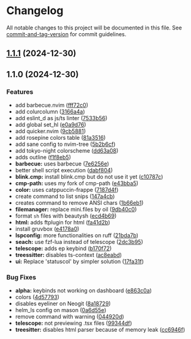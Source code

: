 # Changelog

All notable changes to this project will be documented in this file. See [commit-and-tag-version](https://github.com/absolute-version/commit-and-tag-version) for commit guidelines.

## [1.1.1](https://github.com/pvskp/skp-nvim/compare/v1.1.0...v1.1.1) (2024-12-30)

## 1.1.0 (2024-12-30)


### Features

* add barbecue.nvim ([fff72c0](https://github.com/pvskp/skp-nvim/commit/fff72c0aab57d9dab9c9ce1ff3e5f95d9e2ad21a))
* add colurcolumn ([3166a4a](https://github.com/pvskp/skp-nvim/commit/3166a4a190a88abdc610cbce99cbdf83e2439dd9))
* add eslint_d as js/ts linter ([7533b56](https://github.com/pvskp/skp-nvim/commit/7533b56cc8c7ab473efd57b24b9cdaa2b295fd11))
* add global set_hl ([e0a9d76](https://github.com/pvskp/skp-nvim/commit/e0a9d761af260e28adeac31a7dc2e972deb2e2ed))
* add quicker.nvim ([9cb5881](https://github.com/pvskp/skp-nvim/commit/9cb58817d96b144bfd5d4f0f35c52949787ec278))
* add rosepine colors table ([81a3516](https://github.com/pvskp/skp-nvim/commit/81a3516698a68fa106874c9026622557474e5495))
* add sane config to nvim-tree ([5b2b6cf](https://github.com/pvskp/skp-nvim/commit/5b2b6cf4c7016cadc9ddf23c24ccc851704680a3))
* add tokyo-night colorscheme ([dd63a08](https://github.com/pvskp/skp-nvim/commit/dd63a0851b034160cb05c48eda87ce36e231397e))
* adds outline ([f1f8eb5](https://github.com/pvskp/skp-nvim/commit/f1f8eb5ae58d5bf393817c5aa997ce5e1632890a))
* **barbecue:** uses barbecue ([7e6256e](https://github.com/pvskp/skp-nvim/commit/7e6256ee71cf6d7346a500909fac5d0f6f031260))
* better shell script execution ([dabf804](https://github.com/pvskp/skp-nvim/commit/dabf804ec476fc69d4f3e5aea8bac0481e96d1fb))
* **blink.cmp:** install blink.cmp but do not use it yet ([c10787c](https://github.com/pvskp/skp-nvim/commit/c10787c486d3d2c33e7439a8270f4d55f3e7df94))
* **cmp-path:** uses my fork of cmp-path ([e43bba5](https://github.com/pvskp/skp-nvim/commit/e43bba56aa4d540c51ede3caa72783a97a82260c))
* **color:** uses catppuccin-frappe ([7187d4f](https://github.com/pvskp/skp-nvim/commit/7187d4f6216ff6a2a23f42fb0205c9617fef7ea5))
* create command to list snips ([147a4cb](https://github.com/pvskp/skp-nvim/commit/147a4cbddf763680565ce3d3ba30e68a0610eb9e))
* creates command to remove ANSI chars ([1b66eb1](https://github.com/pvskp/skp-nvim/commit/1b66eb1eeb66b19e4908ea86b1e1ebb0ea57dff5))
* **filemanager:** replace mini.files by oil ([9db40c0](https://github.com/pvskp/skp-nvim/commit/9db40c06e6cf93abbc6fd1e2db78fa1c10b46bb3))
* format `sh` files with beautysh ([ecd4b69](https://github.com/pvskp/skp-nvim/commit/ecd4b69dcec6a779045b0ecc9f5f709615e78ad2))
* **html:** adds ftplugin for html ([fa41d2b](https://github.com/pvskp/skp-nvim/commit/fa41d2b1ae02a2efce9d1e69157c0742617299fd))
* install gruvbox ([e4178a0](https://github.com/pvskp/skp-nvim/commit/e4178a04f7c2873d48107cbb6ee13db64b73c5ac))
* **lspconfig:** more functionalities on ruff ([21bda7b](https://github.com/pvskp/skp-nvim/commit/21bda7b240c9a48ab579623b9c5b2969e9b109d0))
* **seach:** use fzf-lua instead of telescope ([2dc3b95](https://github.com/pvskp/skp-nvim/commit/2dc3b953878c7c5bbdc1e04860432b30f9ca5fed))
* **telescope:** adds <leader>ep keybind ([b170f72](https://github.com/pvskp/skp-nvim/commit/b170f723ab5005046679b2229b6e9fd1bdb68d9c))
* **treessitter:** disables ts-context ([ac8eabd](https://github.com/pvskp/skp-nvim/commit/ac8eabd88d0c31a0722ff255b5d8a4d8d358433f))
* **ui:** Replace 'statuscol' by simpler solution ([17fa31f](https://github.com/pvskp/skp-nvim/commit/17fa31fa71bf779ad791c7ffa09a35fe6c60a75a))


### Bug Fixes

* **alpha:** keybinds not working on dashboard ([e863c0a](https://github.com/pvskp/skp-nvim/commit/e863c0a1c97597dc3549880b6b8b6723ca08ca68))
* colors ([4d57793](https://github.com/pvskp/skp-nvim/commit/4d5779351b44a6a62667fd006dd595e24682459f))
* disables eyeliner on Neogit ([8a18729](https://github.com/pvskp/skp-nvim/commit/8a187297b6b2ddcd88bb05a27d06ea34e12aac03))
* helm_ls config on mason ([0a6d55e](https://github.com/pvskp/skp-nvim/commit/0a6d55e6fbbffe5b6368e139f92826dc2c468609))
* remove command with warning ([044920d](https://github.com/pvskp/skp-nvim/commit/044920d6a22c5adda5cd7d5885e86878e8244766))
* **telescope:** not previewing .tsx files ([99344df](https://github.com/pvskp/skp-nvim/commit/99344df88f8d0e7909c1c46063ad950aacc84e77))
* **treesitter:** disables html parser because of memory leak ([cc6946f](https://github.com/pvskp/skp-nvim/commit/cc6946ffee57cd361a9f6aa42c0e545f2fbd655a))
